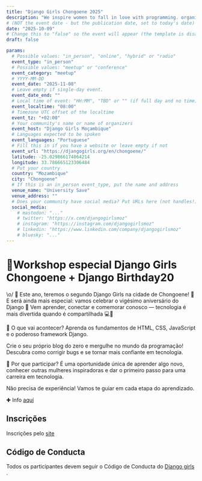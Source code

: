 ```yaml
---
title: "Django Girls Chongoene 2025"
description: "We inspire women to fall in love with programming. organizing a free Python and Django workshops, with open sourced online tutorials and curate amazing first experiences with technology."
# (NOT the event date - but the publication date, set to today's date)
date: "2025-10-09"
# Change this to "false" so the event will appear (the template is disabled)
draft: false

params:
  # Possible values: "in_person", "online", "hybrid" or "radio"
  event_type: "in_person"
  # Possible values: "meetup" or "conference"
  event_category: "meetup"
  # YYYY-MM-DD
  event_date: "2025-11-08"
  # Leave empty if single-day event.
  event_date_end: ""
  # Local time of event: "HH:MM", "TBD" or "" (if full day and no time)
  event_localtime: "08:00"
  # Timezone UTC offset of the localtime
  event_tz: "+02:00"
  # Your community's name or name of organizers
  event_host: "Django Girls Moçambique"
  # Languages expected to be spoken
  event_languages: "Portuguese"
  # Fill this in if you have a website or leave empty if not
  event_url: "https://djangogirls.org/en/chongoene/"
  latitude: -25.029866174064214
  longitude: 33.786665123306484
  # Put your country
  country: "Mozambique"
  city: "Chongoene"
  # If this is an in_person event_type, put the name and address
  venue_name: "University Save"
  venue_address: ""
  # Does your community have social media? Put URLs here (not handles!)
  social_media:
    # mastodon: "..."
    # twitter: "https://x.com/djangogirlsmoz"
    # instagram: "https://instagram.com/djangogirlsmoz"
    # linkedin: "https://www.linkedin.com/company/djangogirlsmoz"
    # bluesky: "..."
---
```


<!-- Name of the event -->
# 🎂Workshop especial Django Girls Chongoene + Django Birthday20

<!-- Event description goes here -->
\o/
🚀 Este ano, teremos o segundo Django Girls na cidade de Chongoene! 🎉
E será ainda mais especial: vamos celebrar o vigésimo aniversário do Django 🎂
Vem aprender, conectar e comemorar conosco — tecnologia é mais divertida quando é compartilhada 💻💫

🔸 O que vai acontecer?
Aprenda os fundamentos de HTML, CSS, JavaScript e o poderoso framework Django.

Crie o seu próprio blog do zero e mergulhe no mundo da programação!
Descubra como corrigir bugs e se tornar mais confiante em tecnologia.

🔸 Por que participar?
É uma oportunidade única de aprender algo novo, conhecer outras mulheres inspiradoras e dar o primeiro passo para uma carreira em tecnologia.

Não precisa de experiência! Vamos te guiar em cada etapa do aprendizado.

✚ Info [aquí](https://djangogirls.org/en/chongoene/)

## Inscrições

Inscrições pelo [site](https://djangogirls.org/en/chongoene/apply)

<!-- Put a link to your signup form and instructions on how to attend -->

## Código de Conducta

<!-- Replace with other CoC if needed -->

Todos os participantes devem seguir o Código de Conducta do [Django girls ](https://djangogirls.org/coc/en/).